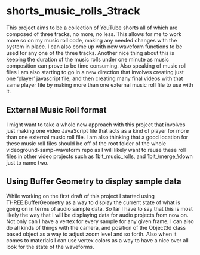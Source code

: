 # shorts_music_rolls_3track

This project aims to be a collection of YouTube shorts all of which are composed of three tracks, no more, no less. This allows for me to work more so on my music roll code, making any needed changes with the system in place. I can also come up with new waveform functions to be used for any one of the three tracks. Another nice thing about this is keeping the duration of the music rolls under one minute as music composition can prove to be time consuming. Also speaking of music roll files I am also starting to go in a new direction that involves creating just one ‘player’ javascript file, and then creating many final videos with that same player file by making more than one external music roll file to use with it.

## External Music Roll format

I might want to take a whole new approach with this project that involves just making one video JavaScript file that acts as a kind of player for more than one external music roll file. I am also thinking that a good location for these music roll files should be off of the root folder of the whole videoground-samp-waveform repo as I will likely want to reuse these roll files in other video projects such as 1bit\_music\_rolls, and 1bit_\merge_\down just to name two.

## Using Buffer Geometry to display sample data

While working on the first draft of this project I started using THREE.BufferGeometry as a way to display the current state of what is going on in terms of audio sample data. So far I have to say that this is most likely the way that I will be displaying data for audio projects from now on. Not only can I have a vertex for every sample for any given frame, I can also do all kinds of things with the camera, and position of the Object3d class based object as a way to adjust zoom level and so forth. Also when it comes to materials I can use vertex colors as a way to have a nice over all look for the state of the waveforms.
